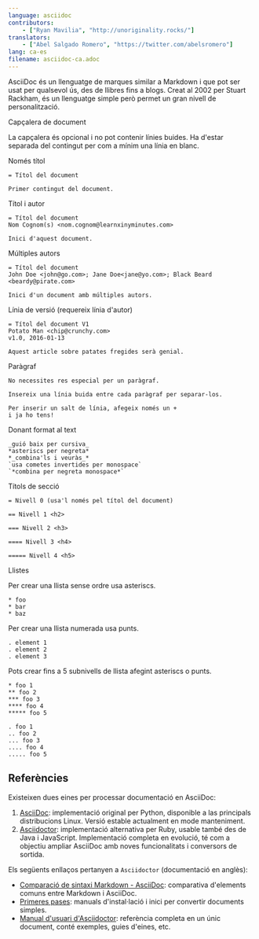 ```yaml
---
language: asciidoc
contributors:
    - ["Ryan Mavilia", "http://unoriginality.rocks/"]
translators:
    - ["Abel Salgado Romero", "https://twitter.com/abelsromero"]
lang: ca-es
filename: asciidoc-ca.adoc
---
```


AsciiDoc és un llenguatge de marques similar a Markdown i que pot ser usat per qualsevol ús, des de llibres fins a blogs.
Creat al 2002 per Stuart Rackham, és un llenguatge simple però permet un gran nivell de personalització.

Capçalera de document

La capçalera és opcional i no pot contenir línies buides. Ha d'estar separada del contingut per com a mínim una línia en blanc.

Només títol

```
= Títol del document

Primer contingut del document.
```

Títol i autor

```
= Títol del document
Nom Cognom(s) <nom.cognom@learnxinyminutes.com>

Inici d'aquest document.
```

Múltiples autors

```
= Títol del document
John Doe <john@go.com>; Jane Doe<jane@yo.com>; Black Beard <beardy@pirate.com>

Inici d'un document amb múltiples autors.
```

Línia de versió (requereix línia d'autor)

```
= Títol del document V1
Potato Man <chip@crunchy.com>
v1.0, 2016-01-13

Aquest article sobre patates fregides serà genial.
```

Paràgraf

```
No necessites res especial per un paràgraf.

Insereix una línia buida entre cada paràgraf per separar-los.

Per inserir un salt de línia, afegeix només un +
i ja ho tens!
```

Donant format al text

```
_guió baix per cursiva_
*asteriscs per negreta*
*_combina'ls i veuràs_*
`usa cometes invertides per monospace`
`*combina per negreta monospace*`
```

Títols de secció

```
= Nivell 0 (usa'l només pel títol del document)

== Nivell 1 <h2>

=== Nivell 2 <h3>

==== Nivell 3 <h4>

===== Nivell 4 <h5>
```

Llistes

Per crear una llista sense ordre usa asteriscs.

```
* foo
* bar
* baz
```

Per crear una llista numerada usa punts.

```
. element 1
. element 2
. element 3
```

Pots crear fins a 5 subnivells de llista afegint asteriscs o punts.

```
* foo 1
** foo 2
*** foo 3
**** foo 4
***** foo 5

. foo 1
.. foo 2
... foo 3
.... foo 4
..... foo 5
```

## Referències

Existeixen dues eines per processar documentació en AsciiDoc:

1. [AsciiDoc](http://asciidoc.org/): implementació original per Python, disponible a las principals distribucions Linux. Versió estable actualment en mode manteniment.
2. [Asciidoctor](http://asciidoctor.org/): implementació alternativa per Ruby, usable també des de Java i JavaScript. Implementació completa en evolució, té com a objectiu ampliar AsciiDoc amb noves funcionalitats i conversors de sortida.

Els següents enllaços pertanyen a `Asciidoctor` (documentació en anglès):

* [Comparació de sintaxi Markdown - AsciiDoc](http://asciidoctor.org/docs/user-manual/#comparison-by-example): comparativa d'elements comuns entre Markdown i AsciiDoc.
* [Primeres pases](http://asciidoctor.org/docs/#get-started-with-asciidoctor): manuals d'instal·lació i inici per convertir documents simples.
* [Manual d'usuari d'Asciidoctor](http://asciidoctor.org/docs/user-manual/): referència completa en un únic document, conté exemples, guies d'eines, etc.
